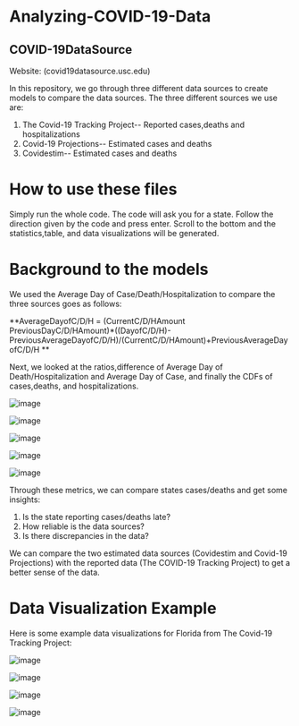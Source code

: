 # Analyzing-COVID-19-Data
## **COVID-19DataSource**

Website: (covid19datasource.usc.edu)


In this repository, we go through three different data sources to create models to compare the data sources. The three different sources we use are:
1. The Covid-19 Tracking Project-- Reported cases,deaths and hospitalizations
2. Covid-19 Projections-- Estimated cases and deaths
3. Covidestim-- Estimated cases and deaths

# **How to use these files**
Simply run the whole code. The code will ask you for a state. Follow the direction given by the code and press enter. Scroll to the bottom and the statistics,table, and data visualizations will be generated.

# **Background to the models**
We used the Average Day of Case/Death/Hospitalization to compare the three sources goes as follows:

**AverageDayofC/D/H = (CurrentC/D/HAmount PreviousDayC/D/HAmount)*((DayofC/D/H)- PreviousAverageDayofC/D/H)/(CurrentC/D/HAmount)+PreviousAverageDayofC/D/H
**

Next, we looked at the ratios,difference of Average Day of Death/Hospitalization and Average Day of Case, and finally the CDFs of cases,deaths, and hospitalizations. 

![image](https://user-images.githubusercontent.com/71193439/111257178-102e1480-85f1-11eb-9ded-e60e726577a4.png)

![image](https://user-images.githubusercontent.com/71193439/111257219-1de39a00-85f1-11eb-974d-20db45c259cf.png)

![image](https://user-images.githubusercontent.com/71193439/111257450-8b8fc600-85f1-11eb-92b0-da0193b7f8c3.png)

![image](https://user-images.githubusercontent.com/71193439/111257530-ad894880-85f1-11eb-9e23-c0f7858f00f4.png)

![image](https://user-images.githubusercontent.com/71193439/111257562-bed25500-85f1-11eb-910e-81fedb0bfc21.png)

Through these metrics, we can compare states cases/deaths and get some insights:

1. Is the state reporting cases/deaths late?
2. How reliable is the data sources?
3. Is there discrepancies in the data?

We can compare the two estimated data sources (Covidestim and Covid-19 Projections) with the reported data (The COVID-19 Tracking Project) to get a better sense of the data. 

# **Data Visualization Example**

Here is some example data visualizations for Florida from The Covid-19 Tracking Project:

![image](https://user-images.githubusercontent.com/71193439/111360652-6340af80-8663-11eb-8e99-900a3311ba8e.png)

![image](https://user-images.githubusercontent.com/71193439/111359716-3b048100-8662-11eb-8e11-5003c6c75e4e.png?style=centerme)

![image](https://user-images.githubusercontent.com/71193439/111359742-435cbc00-8662-11eb-953c-393ac2919c65.png?style=centerme)

![image](https://user-images.githubusercontent.com/71193439/111359761-48ba0680-8662-11eb-8a26-e71970177b1a.png?style=centerme)

